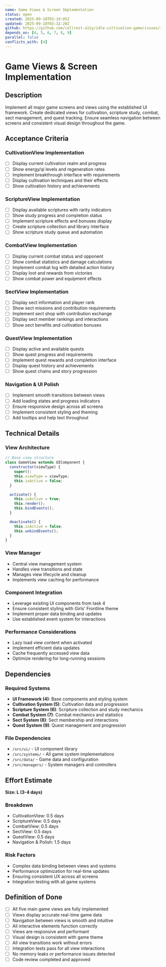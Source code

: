 ```yaml
---
name: Game Views & Screen Implementation
status: open
created: 2025-09-18T03:19:05Z
updated: 2025-09-18T03:32:20Z
github: https://github.com/collrest-a11y/idle-cultivation-game/issues/10
depends_on: [4, 5, 6, 7, 8, 9]
parallel: false
conflicts_with: [4]
---
```


# Game Views & Screen Implementation

## Description

Implement all major game screens and views using the established UI framework. Create dedicated views for cultivation, scripture study, combat, sect management, and quest tracking. Ensure seamless navigation between screens and consistent visual design throughout the game.

## Acceptance Criteria

### CultivationView Implementation
- [ ] Display current cultivation realm and progress
- [ ] Show energy/qi levels and regeneration rates
- [ ] Implement breakthrough interface with requirements
- [ ] Display cultivation techniques and their effects
- [ ] Show cultivation history and achievements

### ScriptureView Implementation
- [ ] Display available scriptures with rarity indicators
- [ ] Show study progress and completion status
- [ ] Implement scripture effects and bonuses display
- [ ] Create scripture collection and library interface
- [ ] Show scripture study queue and automation

### CombatView Implementation
- [ ] Display current combat status and opponent
- [ ] Show combat statistics and damage calculations
- [ ] Implement combat log with detailed action history
- [ ] Display loot and rewards from victories
- [ ] Show combat power and equipment effects

### SectView Implementation
- [ ] Display sect information and player rank
- [ ] Show sect missions and contribution requirements
- [ ] Implement sect shop with contribution exchange
- [ ] Display sect member rankings and interactions
- [ ] Show sect benefits and cultivation bonuses

### QuestView Implementation
- [ ] Display active and available quests
- [ ] Show quest progress and requirements
- [ ] Implement quest rewards and completion interface
- [ ] Display quest history and achievements
- [ ] Show quest chains and story progression

### Navigation & UI Polish
- [ ] Implement smooth transitions between views
- [ ] Add loading states and progress indicators
- [ ] Ensure responsive design across all screens
- [ ] Implement consistent styling and theming
- [ ] Add tooltips and help text throughout

## Technical Details

### View Architecture
```javascript
// Base view structure
class GameView extends UIComponent {
  constructor(viewType) {
    super();
    this.viewType = viewType;
    this.isActive = false;
  }

  activate() {
    this.isActive = true;
    this.render();
    this.bindEvents();
  }

  deactivate() {
    this.isActive = false;
    this.unbindEvents();
  }
}
```

### View Manager
- Central view management system
- Handles view transitions and state
- Manages view lifecycle and cleanup
- Implements view caching for performance

### Component Integration
- Leverage existing UI components from task 4
- Ensure consistent styling with Girls' Frontline theme
- Implement proper data binding and updates
- Use established event system for interactions

### Performance Considerations
- Lazy load view content when activated
- Implement efficient data updates
- Cache frequently accessed view data
- Optimize rendering for long-running sessions

## Dependencies

### Required Systems
- **UI Framework (4)**: Base components and styling system
- **Cultivation System (5)**: Cultivation data and progression
- **Scripture System (6)**: Scripture collection and study mechanics
- **Combat System (7)**: Combat mechanics and statistics
- **Sect System (8)**: Sect membership and interactions
- **Quest System (9)**: Quest management and progression

### File Dependencies
- `/src/ui/` - UI component library
- `/src/systems/` - All game system implementations
- `/src/data/` - Game data and configuration
- `/src/managers/` - System managers and controllers

## Effort Estimate

**Size: L (3-4 days)**

### Breakdown
- CultivationView: 0.5 days
- ScriptureView: 0.5 days
- CombatView: 0.5 days
- SectView: 0.5 days
- QuestView: 0.5 days
- Navigation & Polish: 1.5 days

### Risk Factors
- Complex data binding between views and systems
- Performance optimization for real-time updates
- Ensuring consistent UX across all screens
- Integration testing with all game systems

## Definition of Done

- [ ] All five main game views are fully implemented
- [ ] Views display accurate real-time game data
- [ ] Navigation between views is smooth and intuitive
- [ ] All interactive elements function correctly
- [ ] Views are responsive and performant
- [ ] Visual design is consistent with game theme
- [ ] All view transitions work without errors
- [ ] Integration tests pass for all view interactions
- [ ] No memory leaks or performance issues detected
- [ ] Code review completed and approved
